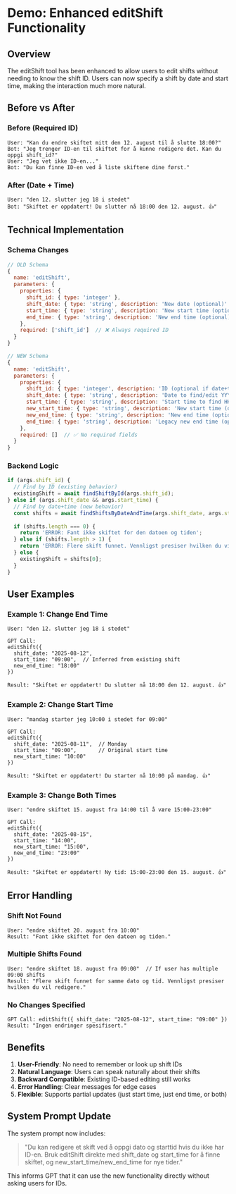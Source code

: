 # Demo: Enhanced editShift Functionality

## Overview
The editShift tool has been enhanced to allow users to edit shifts without needing to know the shift ID. Users can now specify a shift by date and start time, making the interaction much more natural.

## Before vs After

### Before (Required ID)
```
User: "Kan du endre skiftet mitt den 12. august til å slutte 18:00?"
Bot: "Jeg trenger ID-en til skiftet for å kunne redigere det. Kan du oppgi shift_id?"
User: "Jeg vet ikke ID-en..."
Bot: "Du kan finne ID-en ved å liste skiftene dine først."
```

### After (Date + Time)
```
User: "den 12. slutter jeg 18 i stedet"
Bot: "Skiftet er oppdatert! Du slutter nå 18:00 den 12. august. 👍"
```

## Technical Implementation

### Schema Changes
```javascript
// OLD Schema
{
  name: 'editShift',
  parameters: {
    properties: {
      shift_id: { type: 'integer' },
      shift_date: { type: 'string', description: 'New date (optional)' },
      start_time: { type: 'string', description: 'New start time (optional)' },
      end_time: { type: 'string', description: 'New end time (optional)' }
    },
    required: ['shift_id']  // ❌ Always required ID
  }
}

// NEW Schema
{
  name: 'editShift',
  parameters: {
    properties: {
      shift_id: { type: 'integer', description: 'ID (optional if date+time provided)' },
      shift_date: { type: 'string', description: 'Date to find/edit YYYY-MM-DD' },
      start_time: { type: 'string', description: 'Start time to find HH:mm' },
      new_start_time: { type: 'string', description: 'New start time (optional)' },
      new_end_time: { type: 'string', description: 'New end time (optional)' },
      end_time: { type: 'string', description: 'Legacy new end time (optional)' }
    },
    required: []  // ✅ No required fields
  }
}
```

### Backend Logic
```javascript
if (args.shift_id) {
  // Find by ID (existing behavior)
  existingShift = await findShiftById(args.shift_id);
} else if (args.shift_date && args.start_time) {
  // Find by date+time (new behavior)
  const shifts = await findShiftsByDateAndTime(args.shift_date, args.start_time);
  
  if (shifts.length === 0) {
    return 'ERROR: Fant ikke skiftet for den datoen og tiden';
  } else if (shifts.length > 1) {
    return 'ERROR: Flere skift funnet. Vennligst presiser hvilken du vil redigere';
  } else {
    existingShift = shifts[0];
  }
}
```

## User Examples

### Example 1: Change End Time
```
User: "den 12. slutter jeg 18 i stedet"

GPT Call:
editShift({
  shift_date: "2025-08-12",
  start_time: "09:00",  // Inferred from existing shift
  new_end_time: "18:00"
})

Result: "Skiftet er oppdatert! Du slutter nå 18:00 den 12. august. 👍"
```

### Example 2: Change Start Time
```
User: "mandag starter jeg 10:00 i stedet for 09:00"

GPT Call:
editShift({
  shift_date: "2025-08-11",  // Monday
  start_time: "09:00",       // Original start time
  new_start_time: "10:00"
})

Result: "Skiftet er oppdatert! Du starter nå 10:00 på mandag. 👍"
```

### Example 3: Change Both Times
```
User: "endre skiftet 15. august fra 14:00 til å være 15:00-23:00"

GPT Call:
editShift({
  shift_date: "2025-08-15",
  start_time: "14:00",
  new_start_time: "15:00",
  new_end_time: "23:00"
})

Result: "Skiftet er oppdatert! Ny tid: 15:00-23:00 den 15. august. 👍"
```

## Error Handling

### Shift Not Found
```
User: "endre skiftet 20. august fra 10:00"
Result: "Fant ikke skiftet for den datoen og tiden."
```

### Multiple Shifts Found
```
User: "endre skiftet 18. august fra 09:00"  // If user has multiple 09:00 shifts
Result: "Flere skift funnet for samme dato og tid. Vennligst presiser hvilken du vil redigere."
```

### No Changes Specified
```
GPT Call: editShift({ shift_date: "2025-08-12", start_time: "09:00" })
Result: "Ingen endringer spesifisert."
```

## Benefits

1. **User-Friendly**: No need to remember or look up shift IDs
2. **Natural Language**: Users can speak naturally about their shifts
3. **Backward Compatible**: Existing ID-based editing still works
4. **Error Handling**: Clear messages for edge cases
5. **Flexible**: Supports partial updates (just start time, just end time, or both)

## System Prompt Update

The system prompt now includes:
> "Du kan redigere et skift ved å oppgi dato og starttid hvis du ikke har ID-en. Bruk editShift direkte med shift_date og start_time for å finne skiftet, og new_start_time/new_end_time for nye tider."

This informs GPT that it can use the new functionality directly without asking users for IDs.
